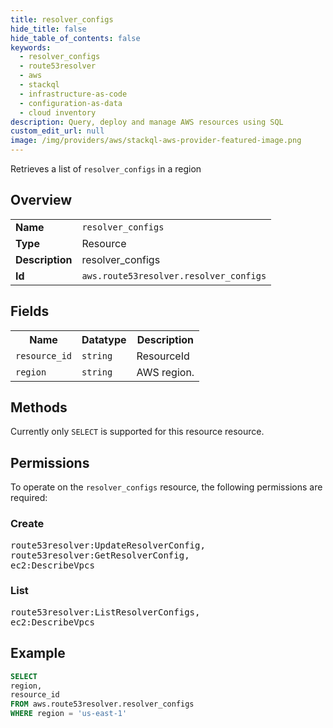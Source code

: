 ```yaml
---
title: resolver_configs
hide_title: false
hide_table_of_contents: false
keywords:
  - resolver_configs
  - route53resolver
  - aws
  - stackql
  - infrastructure-as-code
  - configuration-as-data
  - cloud inventory
description: Query, deploy and manage AWS resources using SQL
custom_edit_url: null
image: /img/providers/aws/stackql-aws-provider-featured-image.png
---
```

Retrieves a list of <code>resolver_configs</code> in a region

## Overview
<table><tbody>
<tr><td><b>Name</b></td><td><code>resolver_configs</code></td></tr>
<tr><td><b>Type</b></td><td>Resource</td></tr>
<tr><td><b>Description</b></td><td>resolver_configs</td></tr>
<tr><td><b>Id</b></td><td><code>aws.route53resolver.resolver_configs</code></td></tr>
</tbody></table>

## Fields
<table><tbody>
<tr><th>Name</th><th>Datatype</th><th>Description</th></tr>
<tr><td><code>resource_id</code></td><td><code>string</code></td><td>ResourceId</td></tr>
<tr><td><code>region</code></td><td><code>string</code></td><td>AWS region.</td></tr>

</tbody></table>

## Methods
Currently only <code>SELECT</code> is supported for this resource resource.

## Permissions

To operate on the <code>resolver_configs</code> resource, the following permissions are required:

### Create
<pre>
route53resolver:UpdateResolverConfig,
route53resolver:GetResolverConfig,
ec2:DescribeVpcs</pre>

### List
<pre>
route53resolver:ListResolverConfigs,
ec2:DescribeVpcs</pre>


## Example
```sql
SELECT
region,
resource_id
FROM aws.route53resolver.resolver_configs
WHERE region = 'us-east-1'
```
